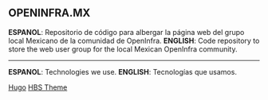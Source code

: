 ## OPENINFRA.MX

**ESPANOL**: Repositorio de código para albergar la página web del grupo local Mexicano de la comunidad de OpenInfra.
**ENGLISH**: Code repository to store the web user group for the local Mexican OpenInfra community.

---

**ESPANOL**: Technologies we use.
**ENGLISH**: Tecnologías que usamos.

[Hugo](https://gohugo.io/)
[HBS Theme](https://hbs.razonyang.com/)
